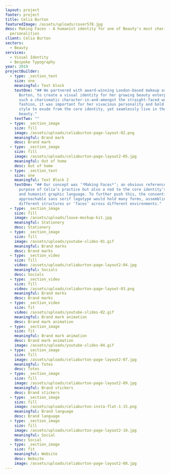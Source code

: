 ```yaml
---
layout: project
footer: project
title: Celia Burton
featuredImage: /assets/uploads/cover578.jpg
desc: Making Faces - A humanist identity for one of Beauty's most charismatic
  personalities
client: Celia Burton
sectors:
  - Beauty
services:
  - Visual Identity
  - Bespoke Typography
year: 2019
projectBuilder:
  - type: _section_text
    size: one
    meaningful: Text block
    textOne: "## We partnered with award-winning London-based makeup artist, Celia
      Burton, to create a visual identity for her growing beauty enterprise. As
      such a charismatic character-in-and-amongst the straight-faced world of
      fashion, it was important for her vivacious personality and bold working
      style to exude from the core identity, yet seamlessly live in the world of
      beauty."
    textTwo: ""
  - type: _section_image
    size: fill
    image: /assets/uploads/celiaburton-page-layout-02.png
    meaningful: Brand mark
    desc: Brand mark
  - type: _section_image
    size: fill
    image: /assets/uploads/celiaburton-page-layout2-05.jpg
    meaningful: Out of home
    desc: Out of home
  - type: _section_text
    size: one
    meaningful: Text Block 2
    textOne: "## Our concept was ‘*Making Faces*’; an obvious reference to the core
      purpose of Celia’s practice but also a nod to the core identity’s playful
      and humanist graphic language. To further push this, the conventional yet
      approachable sans serif logotype would hold many forms, assembling in
      different structures or ‘faces’ across different environments."
  - type: _section_image
    size: fill
    image: /assets/uploads/louve-mockup-kit.jpg
    meaningful: Stationery
    desc: Stationery
  - type: _section_image
    size: fill
    image: /assets/uploads/youtube-slides-01.gif
    meaningful: Brand marks
    desc: Brand marks
  - type: _section_video
    size: fill
    video: /assets/uploads/celiaburton-page-layout2-04.jpg
    meaningful: Socials
    desc: Socials
  - type: _section_video
    size: fill
    video: /assets/uploads/celiaburton-page-layout-03.png
    meaningful: Brand marks
    desc: Brand marks
  - type: _section_video
    size: fit
    video: /assets/uploads/youtube-slides-02.gif
    meaningful: Brand mark animation
    desc: Brand mark animation
  - type: _section_image
    size: fit
    meaningful: Brand mark animation
    desc: Brand mark animation
    image: /assets/uploads/youtube-slides-04.gif
  - type: _section_image
    size: fill
    image: /assets/uploads/celiaburton-page-layout2-07.jpg
    meaningful: Totes
    desc: Totes
  - type: _section_image
    size: fill
    image: /assets/uploads/celiaburton-page-layout2-09.jpg
    meaningful: Brand stickers
    desc: Brand stickers
  - type: _section_image
    size: fill
    image: /assets/uploads/celiaburton-insta-flat-1-15.png
    meaningful: Brand language
    desc: Brand language
  - type: _section_image
    size: fill
    image: /assets/uploads/celiaburton-page-layout2-10.jpg
    meaningful: Social
    desc: Social
  - type: _section_image
    size: fit
    meaningful: Website
    desc: Website
    image: /assets/uploads/celiaburton-page-layout2-08.jpg
---
```

